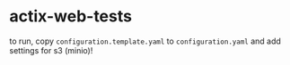 # actix-web-tests

to run, copy `configuration.template.yaml` to `configuration.yaml` and add settings for s3 (minio)!
